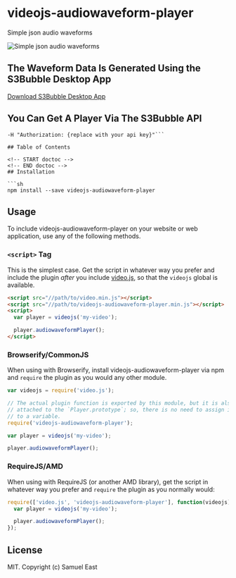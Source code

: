 # videojs-audiowaveform-player

Simple json audio waveforms

![Simple json audio waveforms](https://samueleast.com/wp-content/uploads/2021/08/Screenshot-2021-08-26-at-23.22.27.png)

## The Waveform Data Is Generated Using the S3Bubble Desktop App

[Download S3Bubble Desktop App](https://s3bubble.com/aws-encoding-desktop-app)

## You Can Get A Player Via The S3Bubble API

```curl "https://s3bubbleapi.com/player?code={replace with your player code}" \
-H "Authorization: {replace with your api key}"```

## Table of Contents

<!-- START doctoc -->
<!-- END doctoc -->
## Installation

```sh
npm install --save videojs-audiowaveform-player
```

## Usage

To include videojs-audiowaveform-player on your website or web application, use any of the following methods.

### `<script>` Tag

This is the simplest case. Get the script in whatever way you prefer and include the plugin _after_ you include [video.js][videojs], so that the `videojs` global is available.

```html
<script src="//path/to/video.min.js"></script>
<script src="//path/to/videojs-audiowaveform-player.min.js"></script>
<script>
  var player = videojs('my-video');

  player.audiowaveformPlayer();
</script>
```

### Browserify/CommonJS

When using with Browserify, install videojs-audiowaveform-player via npm and `require` the plugin as you would any other module.

```js
var videojs = require('video.js');

// The actual plugin function is exported by this module, but it is also
// attached to the `Player.prototype`; so, there is no need to assign it
// to a variable.
require('videojs-audiowaveform-player');

var player = videojs('my-video');

player.audiowaveformPlayer();
```

### RequireJS/AMD

When using with RequireJS (or another AMD library), get the script in whatever way you prefer and `require` the plugin as you normally would:

```js
require(['video.js', 'videojs-audiowaveform-player'], function(videojs) {
  var player = videojs('my-video');

  player.audiowaveformPlayer();
});
```

## License

MIT. Copyright (c) Samuel East


[videojs]: http://videojs.com/
